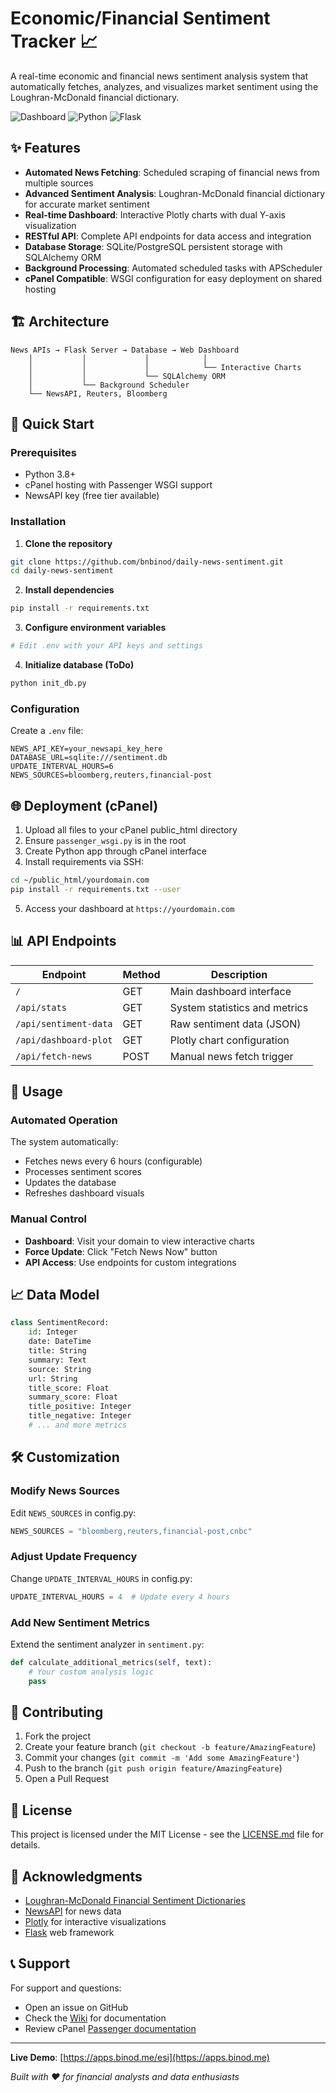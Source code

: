 # Economic/Financial Sentiment Tracker 📈

A real-time economic and financial news sentiment analysis system that automatically fetches, analyzes, and visualizes market sentiment using the Loughran-McDonald financial dictionary.

![Dashboard](https://img.shields.io/badge/Dashboard-Interactive-blue) ![Python](https://img.shields.io/badge/Python-3.8%2B-green) ![Flask](https://img.shields.io/badge/Flask-WSGI%20Compatible-lightgrey)

## ✨ Features

- **Automated News Fetching**: Scheduled scraping of financial news from multiple sources
- **Advanced Sentiment Analysis**: Loughran-McDonald financial dictionary for accurate market sentiment
- **Real-time Dashboard**: Interactive Plotly charts with dual Y-axis visualization
- **RESTful API**: Complete API endpoints for data access and integration
- **Database Storage**: SQLite/PostgreSQL persistent storage with SQLAlchemy ORM
- **Background Processing**: Automated scheduled tasks with APScheduler
- **cPanel Compatible**: WSGI configuration for easy deployment on shared hosting

## 🏗 Architecture

```
News APIs → Flask Server → Database → Web Dashboard
    │           │             │            │
    │           │             │            └── Interactive Charts
    │           │             └── SQLAlchemy ORM
    │           └── Background Scheduler
    └── NewsAPI, Reuters, Bloomberg
```

## 🚀 Quick Start

### Prerequisites

- Python 3.8+
- cPanel hosting with Passenger WSGI support
- NewsAPI key (free tier available)

### Installation

1. **Clone the repository**
```bash
git clone https://github.com/bnbinod/daily-news-sentiment.git
cd daily-news-sentiment
```

2. **Install dependencies**
```bash
pip install -r requirements.txt
```

3. **Configure environment variables**
```bash
# Edit .env with your API keys and settings
```

4. **Initialize database (ToDo)**
```bash
python init_db.py
```

### Configuration

Create a `.env` file:

```env
NEWS_API_KEY=your_newsapi_key_here
DATABASE_URL=sqlite:///sentiment.db
UPDATE_INTERVAL_HOURS=6
NEWS_SOURCES=bloomberg,reuters,financial-post
```

## 🌐 Deployment (cPanel)

1. Upload all files to your cPanel public_html directory
2. Ensure `passenger_wsgi.py` is in the root
3. Create Python app through cPanel interface
4. Install requirements via SSH:
```bash
cd ~/public_html/yourdomain.com
pip install -r requirements.txt --user
```

5. Access your dashboard at `https://yourdomain.com`

## 📊 API Endpoints

| Endpoint | Method | Description |
|----------|--------|-------------|
| `/` | GET | Main dashboard interface |
| `/api/stats` | GET | System statistics and metrics |
| `/api/sentiment-data` | GET | Raw sentiment data (JSON) |
| `/api/dashboard-plot` | GET | Plotly chart configuration |
| `/api/fetch-news` | POST | Manual news fetch trigger |

## 🔧 Usage

### Automated Operation
The system automatically:
- Fetches news every 6 hours (configurable)
- Processes sentiment scores
- Updates the database
- Refreshes dashboard visuals

### Manual Control
- **Dashboard**: Visit your domain to view interactive charts
- **Force Update**: Click "Fetch News Now" button
- **API Access**: Use endpoints for custom integrations

## 📈 Data Model

```python
class SentimentRecord:
    id: Integer
    date: DateTime
    title: String
    summary: Text
    source: String
    url: String
    title_score: Float
    summary_score: Float
    title_positive: Integer
    title_negative: Integer
    # ... and more metrics
```

## 🛠 Customization

### Modify News Sources
Edit `NEWS_SOURCES` in config.py:
```python
NEWS_SOURCES = "bloomberg,reuters,financial-post,cnbc"
```

### Adjust Update Frequency
Change `UPDATE_INTERVAL_HOURS` in config.py:
```python
UPDATE_INTERVAL_HOURS = 4  # Update every 4 hours
```

### Add New Sentiment Metrics
Extend the sentiment analyzer in `sentiment.py`:
```python
def calculate_additional_metrics(self, text):
    # Your custom analysis logic
    pass
```

## 🤝 Contributing

1. Fork the project
2. Create your feature branch (`git checkout -b feature/AmazingFeature`)
3. Commit your changes (`git commit -m 'Add some AmazingFeature'`)
4. Push to the branch (`git push origin feature/AmazingFeature`)
5. Open a Pull Request

## 📝 License

This project is licensed under the MIT License - see the [LICENSE.md](LICENSE.md) file for details.

## 🙏 Acknowledgments

- [Loughran-McDonald Financial Sentiment Dictionaries](https://sraf.nd.edu/loughranmcdonald-master-dictionary/)
- [NewsAPI](https://newsapi.org/) for news data
- [Plotly](https://plotly.com/) for interactive visualizations
- [Flask](https://flask.palletsprojects.com/) web framework

## 📞 Support

For support and questions:
- Open an issue on GitHub
- Check the [Wiki](https://github.com/bnbinod/daily-news-sentiment/wiki) for documentation
- Review cPanel [Passenger documentation](https://www.phusionpassenger.com/library/walkthroughs/deploy/python/)

---

**Live Demo**: [https://apps.binod.me/esi](https://apps.binod.me)

*Built with ❤ for financial analysts and data enthusiasts*